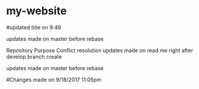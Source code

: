 # my-website
#updated title on 9:49

updates made on master before rebase


Repository Purpose Conflict resolution
updates made on read me right after develop branch create

updates made on master before rebase

#Changes made on 9/18/2017 11:05pm

